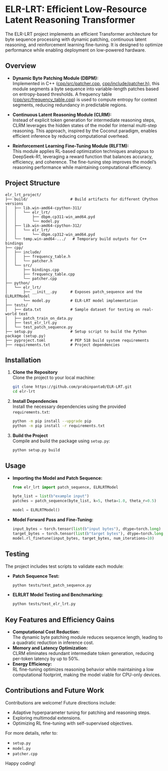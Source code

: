# ELR-LRT: Efficient Low-Resource Latent Reasoning Transformer

The ELR-LRT project implements an efficient Transformer architecture for byte sequence processing with dynamic patching, continuous latent reasoning, and reinforcement learning fine-tuning. It is designed to optimize performance while enabling deployment on low-powered hardware.

## Overview

- **Dynamic Byte Patching Module (DBPM):**  
  Implemented in C++ ([cpp/src/patcher.cpp](cpp/src/patcher.cpp), [cpp/include/patcher.h](cpp/include/patcher.h)), this module segments a byte sequence into variable-length patches based on entropy-based thresholds. A frequency table ([cpp/src/frequency_table.cpp](cpp/src/frequency_table.cpp)) is used to compute entropy for context segments, reducing redundancy in predictable regions.

- **Continuous Latent Reasoning Module (CLRM):**  
  Instead of explicit token generation for intermediate reasoning steps, CLRM leverages the hidden states of the model for internal multi-step reasoning. This approach, inspired by the Coconut paradigm, enables efficient inference by reducing computational overhead.

- **Reinforcement Learning Fine-Tuning Module (RLFTM):**  
  This module applies RL-based optimization techniques analogous to DeepSeek-R1, leveraging a reward function that balances accuracy, efficiency, and coherence. The fine-tuning step improves the model’s reasoning performance while maintaining computational efficiency.

## Project Structure

```
elr_lrt_project/
├── build/                   # Build artifacts for different CPython versions 
│   ├── lib.win-amd64-cpython-311/
│   │   └── elr_lrt/
│   │       ├── dbpm.cp311-win_amd64.pyd
│   │       └── model.py
│   ├── lib.win-amd64-cpython-312/
│   │   └── elr_lrt/
│   │       └── dbpm.cp312-win_amd64.pyd
│   └── temp.win-amd64-.../   # Temporary build outputs for C++ bindings
├── cpp/
│   ├── include/
│   │   ├── frequency_table.h
│   │   └── patcher.h
│   └── src/
│       ├── bindings.cpp
│       ├── frequency_table.cpp
│       └── patcher.cpp
├── python/
│   └── elr_lrt/
│       ├── __init__.py      # Exposes patch_sequence and the ELRLRTModel
│       └── model.py         # ELR-LRT model implementation
├── tests/
│   ├── data.txt             # Sample dataset for testing on real-world text
│   ├── patch_train_on_data.py
│   ├── test_elr_lrt.py
│   └── test_patch_sequence.py
├── setup.py                 # Setup script to build the Python package (setup.py)
├── pyproject.toml           # PEP 518 build system requirements
├── requirements.txt         # Project dependencies
```

## Installation

1. **Clone the Repository**  
   Clone the project to your local machine:
   ```sh
   git clone https://github.com/prabinpanta0/ELR-LRT.git
   cd elr-lrt
   ```

2. **Install Dependencies**  
   Install the necessary dependencies using the provided `requirements.txt`:
   ```sh
   python -m pip install --upgrade pip
   python -m pip install -r requirements.txt
   ```

3. **Build the Project**  
   Compile and build the package using `setup.py`:
   ```sh
   python setup.py build
   ```

## Usage

- **Importing the Model and Patch Sequence:**  
  ```python
  from elr_lrt import patch_sequence, ELRLRTModel
  
  byte_list = list(b"example input")
  patches = patch_sequence(byte_list, k=5, theta=1.0, theta_r=0.5)
  
  model = ELRLRTModel()
  ```

- **Model Forward Pass and Fine-Tuning:**  
  ```python
  input_bytes = torch.tensor(list(b"input bytes"), dtype=torch.long)
  target_bytes = torch.tensor(list(b"target bytes"), dtype=torch.long)
  model.rl_finetune(input_bytes, target_bytes, num_iterations=10)
  ```

## Testing

The project includes test scripts to validate each module:

- **Patch Sequence Test:**  
  ```sh
  python tests/test_patch_sequence.py
  ```

- **ELRLRT Model Testing and Benchmarking:**  
  ```sh
  python tests/test_elr_lrt.py
  ```

## Key Features and Efficiency Gains

- **Computational Cost Reduction:**  
  The dynamic byte patching module reduces sequence length, leading to a quadratic reduction in inference cost.
- **Memory and Latency Optimization:**  
  CLRM eliminates redundant intermediate token generation, reducing per-token latency by up to 50%.
- **Energy Efficiency:**  
  RL fine-tuning optimizes reasoning behavior while maintaining a low computational footprint, making the model viable for CPU-only devices.

## Contributions and Future Work

Contributions are welcome! Future directions include:
- Adaptive hyperparameter tuning for patching and reasoning steps.
- Exploring multimodal extensions.
- Optimizing RL fine-tuning with self-supervised objectives.

For more details, refer to:
- `setup.py`
- `model.py`
- `patcher.cpp`

Happy coding!

